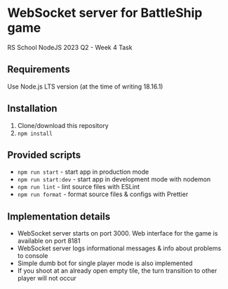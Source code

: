 # WebSocket server for BattleShip game

RS School NodeJS 2023 Q2 - Week 4 Task

## Requirements

Use Node.js LTS version (at the time of writing 18.16.1)

## Installation

1. Clone/download this repository
2. `npm install`

## Provided scripts

- `npm run start` - start app in production mode
- `npm run start:dev` - start app in development mode with nodemon
- `npm run lint` - lint source files with ESLint
- `npm run format` - format source files & configs with Prettier

## Implementation details

- WebSocket server starts on port 3000. Web interface for the game is available on port 8181
- WebSocket server logs informational messages & info about problems to console
- Simple dumb bot for single player mode is also implemented
- If you shoot at an already open empty tile, the turn transition to other player will not occur
